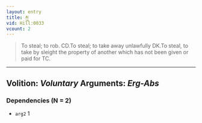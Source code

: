 ```yaml
---
layout: entry
title: རྐུ་
vid: Hill:0033
vcount: 2
---
```

> To steal; to rob\. CD\.To steal; to take away unlawfully DK\.To steal, to take by sleight the property of another which has not been given or paid for TC\.

---
Volition: _Voluntary_
Arguments: _Erg-Abs_
---

### Dependencies (N = 2)
* `arg2` 1
